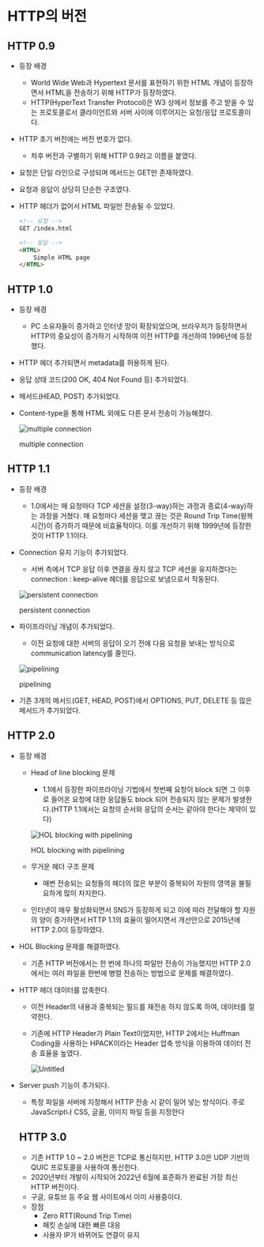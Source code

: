 # HTTP의 버전

## HTTP 0.9

- 등장 배경
    - World Wide Web과 Hypertext 문서를 표현하기 위한 HTML 개념이 등장하면서 HTML을 전송하기 위해 HTTP가 등장하였다.
    - HTTP(HyperText Transfer Protocol)은 W3 상에서 정보를 주고 받을 수 있는 프로토콜로서 클라이언트와 서버 사이에 이루어지는 요청/응답 프로토콜이다.
- HTTP 초기 버전에는 버전 번호가 없다.
    - 차후 버전과 구별하기 위해 HTTP 0.9라고 이름을 붙였다.
- 요청은 단일 라인으로 구성되며 메서드는 GET만 존재하였다.
- 요청과 응답이 상당히 단순한 구조였다.
- HTTP 헤더가 없어서 HTML 파일만 전송될 수 있었다.
    
    ```html
    <!-- 요청 -->
    GET /index.html
    
    <!-- 응답 -->
    <HTML>
    	Simple HTML page
    </HTML>
    ```
    

## HTTP 1.0

- 등장 배경
    - PC 소유자들이 증가하고 인터넷 망이 확장되었으며, 브라우저가 등장하면서 HTTP의 중요성이 증가하기 시작하여 이전 HTTP를 개선하여 1996년에 등장했다.
- HTTP 헤더 추가되면서 metadata를 허용하게 된다.
- 응답 상태 코드(200 OK, 404 Not Found 등) 추가되었다.
- 메서드(HEAD, POST) 추가되었다.
- Content-type을 통해 HTML 외에도 다른 문서 전송이 가능해졌다.
    
    ![multiple connection](HTTPversion/multiple_connection.png)
    
    multiple connection
    

## HTTP 1.1

- 등장 배경
    - 1.0에서는 매 요청마다 TCP 세션을 설정(3-way)하는 과정과 종료(4-way)하는 과정을 거쳤다. 매 요청마다 세션을 맺고 끊는 것은 Round Trip Time(왕복 시간)이 증가하기 때문에 비효율적이다. 이를 개선하기 위해 1999년에 등장한 것이 HTTP 1.1이다.
- Connection 유지 기능이 추가되었다.
    - 서버 측에서 TCP 응답 이후 연결을 끊지 않고 TCP 세션을 유지하겠다는 connection : keep-alive 헤더를 응답으로 보냄으로서 작동된다.
    
    ![persistent connection](HTTPversion/persistent_connection.png)
    
    persistent connection
    
- 파이프라이닝 개념이 추가되었다.
    - 이전 요청에 대한 서버의 응답이 오기 전에 다음 요청을 보내는 방식으로 communication latency를 줄인다.
    
    ![pipelining](HTTPversion/pipelining.png)
    
    pipelining
    
- 기존 3개의 메서드(GET, HEAD, POST)에서 OPTIONS, PUT, DELETE 등 많은 메서드가 추가되었다.

## HTTP 2.0

- 등장 배경
    - Head of line blocking 문제
        - 1.1에서 등장한 파이프라이닝 기법에서 첫번째 요청이 block 되면 그 이후로 들어온 요청에 대한 응답들도 block 되어 전송되지 않는 문제가 발생한다.(HTTP 1.1에서는 요청의 순서와 응답의 순서는 같아야 한다는 제약이 있다)
        
        ![HOL blocking with pipelining](HTTPversion/HOL_blocking_with_pipelining.png)
        
        HOL blocking with pipelining
        
    - 무거운 헤더 구조 문제
        - 매번 전송되는 요청들의 헤더의 많은 부분이 중복되어 자원의 영역을 불필요하게 많이 차지한다.
    - 인터넷이 매우 활성화되면서 SNS가 등장하게 되고 이에 따라 전달해야 할 자원의 양이 증가하면서 HTTP 1.1의 효율이 떨어지면서 개선안으로 2015년에 HTTP 2.0이 등장하였다.
- HOL Blocking 문제를 해결하였다.
    - 기존 HTTP 버전에서는 한 번에 하나의 파일만 전송이 가능했지만 HTTP 2.0에서는 여러 파일을 한번에 병렬 전송하는 방법으로 문제를 해결하였다.
- HTTP 헤더 데이터를 압축한다.
    - 이전 Header의 내용과 중복되는 필드를 재전송 하지 않도록 하여, 데이터를 절약한다.
    - 기존에 HTTP Header가 Plain Text이었지만, HTTP 2에서는 Huffman Coding을 사용하는 HPACK이라는 Header 압축 방식을 이용하여 데이터 전송 효율을 높였다.
        
        ![Untitled](HTTPversion/HTTP2.0.png)
        
- Server push 기능이 추가되다.
    - 특정 파일을 서버에 지정해서 HTTP 전송 시 같이 밀어 넣는 방식이다. 주로 JavaScript나 CSS, 글꼴, 이미지 파일 등을 지정한다
    
    ## HTTP 3.0
    
    - 기존 HTTP 1.0 ~ 2.0 버전은 TCP로 통신하지만, HTTP 3.0은 UDP 기반의 QUIC 프로토콜을 사용하여 통신한다.
    - 2020년부터 개발이 시작되어 2022년 6월에 표준화가 완료된 가장 최신 HTTP 버전이다.
    - 구글, 유튜브 등 주요 웹 사이트에서 이미 사용중이다.
    - 장점
        - Zero RTT(Round Trip Time)
        - 패킷 손실에 대한 빠른 대응
        - 사용자 IP가 바뀌어도 연결이 유지